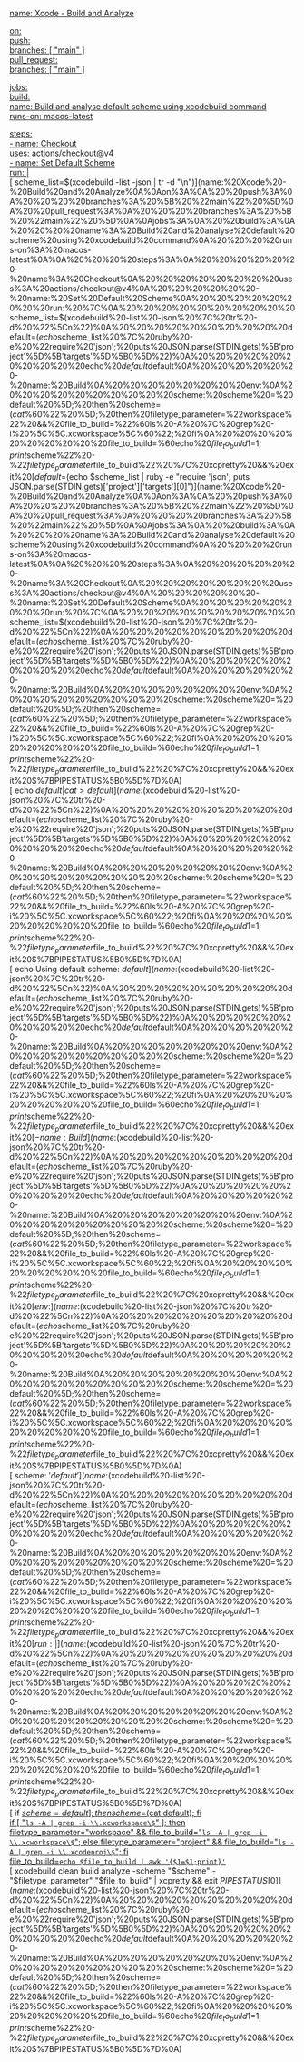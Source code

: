 [name: Xcode - Build and Analyze](name:%20Xcode%20-%20Build%20and%20Analyze%0A%0Aon%3A%0A%20%20push%3A%0A%20%20%20%20branches%3A%20%5B%20%22main%22%20%5D%0A%20%20pull_request%3A%0A%20%20%20%20branches%3A%20%5B%20%22main%22%20%5D%0A%0Ajobs%3A%0A%20%20build%3A%0A%20%20%20%20name%3A%20Build%20and%20analyse%20default%20scheme%20using%20xcodebuild%20command%0A%20%20%20%20runs-on%3A%20macos-latest%0A%0A%20%20%20%20steps%3A%0A%20%20%20%20%20%20-%20name%3A%20Checkout%0A%20%20%20%20%20%20%20%20uses%3A%20actions/checkout@v4%0A%20%20%20%20%20%20-%20name:%20Set%20Default%20Scheme%0A%20%20%20%20%20%20%20%20run:%20%7C%0A%20%20%20%20%20%20%20%20%20%20scheme_list=$(xcodebuild%20-list%20-json%20%7C%20tr%20-d%20%22%5Cn%22)%0A%20%20%20%20%20%20%20%20%20%20default=$(echo%20$scheme_list%20%7C%20ruby%20-e%20%22require%20'json';%20puts%20JSON.parse(STDIN.gets)%5B'project'%5D%5B'targets'%5D%5B0%5D%22)%0A%20%20%20%20%20%20%20%20%20%20echo%20$default%20%7C%20cat%20%3Edefault%0A%20%20%20%20%20%20%20%20%20%20echo%20Using%20default%20scheme:%20$default%0A%20%20%20%20%20%20-%20name:%20Build%0A%20%20%20%20%20%20%20%20env:%0A%20%20%20%20%20%20%20%20%20%20scheme:%20$%7B%7B%20'default'%20%7D%7D%0A%20%20%20%20%20%20%20%20run:%20%7C%0A%20%20%20%20%20%20%20%20%20%20if%20%5B%20$scheme%20=%20default%20%5D;%20then%20scheme=$(cat%20default);%20fi%0A%20%20%20%20%20%20%20%20%20%20if%20%5B%20%22%60ls%20-A%20%7C%20grep%20-i%20%5C%5C.xcworkspace%5C$%60%22%20%5D;%20then%20filetype_parameter=%22workspace%22%20&&%20file_to_build=%22%60ls%20-A%20%7C%20grep%20-i%20%5C%5C.xcworkspace%5C$%60%22;%20else%20filetype_parameter=%22project%22%20&&%20file_to_build=%22%60ls%20-A%20%7C%20grep%20-i%20%5C%5C.xcodeproj%5C$%60%22;%20fi%0A%20%20%20%20%20%20%20%20%20%20file_to_build=%60echo%20$file_to_build%20%7C%20awk%20'%7B$1=$1;print%7D'%60%0A%20%20%20%20%20%20%20%20%20%20xcodebuild%20clean%20build%20analyze%20-scheme%20%22$scheme%22%20-%22$filetype_parameter%22%20%22$file_to_build%22%20%7C%20xcpretty%20&&%20exit%20$%7BPIPESTATUS%5B0%5D%7D%0A)  
  
[on:](name:%20Xcode%20-%20Build%20and%20Analyze%0A%0Aon%3A%0A%20%20push%3A%0A%20%20%20%20branches%3A%20%5B%20%22main%22%20%5D%0A%20%20pull_request%3A%0A%20%20%20%20branches%3A%20%5B%20%22main%22%20%5D%0A%0Ajobs%3A%0A%20%20build%3A%0A%20%20%20%20name%3A%20Build%20and%20analyse%20default%20scheme%20using%20xcodebuild%20command%0A%20%20%20%20runs-on%3A%20macos-latest%0A%0A%20%20%20%20steps%3A%0A%20%20%20%20%20%20-%20name%3A%20Checkout%0A%20%20%20%20%20%20%20%20uses%3A%20actions/checkout@v4%0A%20%20%20%20%20%20-%20name:%20Set%20Default%20Scheme%0A%20%20%20%20%20%20%20%20run:%20%7C%0A%20%20%20%20%20%20%20%20%20%20scheme_list=$(xcodebuild%20-list%20-json%20%7C%20tr%20-d%20%22%5Cn%22)%0A%20%20%20%20%20%20%20%20%20%20default=$(echo%20$scheme_list%20%7C%20ruby%20-e%20%22require%20'json';%20puts%20JSON.parse(STDIN.gets)%5B'project'%5D%5B'targets'%5D%5B0%5D%22)%0A%20%20%20%20%20%20%20%20%20%20echo%20$default%20%7C%20cat%20%3Edefault%0A%20%20%20%20%20%20%20%20%20%20echo%20Using%20default%20scheme:%20$default%0A%20%20%20%20%20%20-%20name:%20Build%0A%20%20%20%20%20%20%20%20env:%0A%20%20%20%20%20%20%20%20%20%20scheme:%20$%7B%7B%20'default'%20%7D%7D%0A%20%20%20%20%20%20%20%20run:%20%7C%0A%20%20%20%20%20%20%20%20%20%20if%20%5B%20$scheme%20=%20default%20%5D;%20then%20scheme=$(cat%20default);%20fi%0A%20%20%20%20%20%20%20%20%20%20if%20%5B%20%22%60ls%20-A%20%7C%20grep%20-i%20%5C%5C.xcworkspace%5C$%60%22%20%5D;%20then%20filetype_parameter=%22workspace%22%20&&%20file_to_build=%22%60ls%20-A%20%7C%20grep%20-i%20%5C%5C.xcworkspace%5C$%60%22;%20else%20filetype_parameter=%22project%22%20&&%20file_to_build=%22%60ls%20-A%20%7C%20grep%20-i%20%5C%5C.xcodeproj%5C$%60%22;%20fi%0A%20%20%20%20%20%20%20%20%20%20file_to_build=%60echo%20$file_to_build%20%7C%20awk%20'%7B$1=$1;print%7D'%60%0A%20%20%20%20%20%20%20%20%20%20xcodebuild%20clean%20build%20analyze%20-scheme%20%22$scheme%22%20-%22$filetype_parameter%22%20%22$file_to_build%22%20%7C%20xcpretty%20&&%20exit%20$%7BPIPESTATUS%5B0%5D%7D%0A)  
[  push:](name:%20Xcode%20-%20Build%20and%20Analyze%0A%0Aon%3A%0A%20%20push%3A%0A%20%20%20%20branches%3A%20%5B%20%22main%22%20%5D%0A%20%20pull_request%3A%0A%20%20%20%20branches%3A%20%5B%20%22main%22%20%5D%0A%0Ajobs%3A%0A%20%20build%3A%0A%20%20%20%20name%3A%20Build%20and%20analyse%20default%20scheme%20using%20xcodebuild%20command%0A%20%20%20%20runs-on%3A%20macos-latest%0A%0A%20%20%20%20steps%3A%0A%20%20%20%20%20%20-%20name%3A%20Checkout%0A%20%20%20%20%20%20%20%20uses%3A%20actions/checkout@v4%0A%20%20%20%20%20%20-%20name:%20Set%20Default%20Scheme%0A%20%20%20%20%20%20%20%20run:%20%7C%0A%20%20%20%20%20%20%20%20%20%20scheme_list=$(xcodebuild%20-list%20-json%20%7C%20tr%20-d%20%22%5Cn%22)%0A%20%20%20%20%20%20%20%20%20%20default=$(echo%20$scheme_list%20%7C%20ruby%20-e%20%22require%20'json';%20puts%20JSON.parse(STDIN.gets)%5B'project'%5D%5B'targets'%5D%5B0%5D%22)%0A%20%20%20%20%20%20%20%20%20%20echo%20$default%20%7C%20cat%20%3Edefault%0A%20%20%20%20%20%20%20%20%20%20echo%20Using%20default%20scheme:%20$default%0A%20%20%20%20%20%20-%20name:%20Build%0A%20%20%20%20%20%20%20%20env:%0A%20%20%20%20%20%20%20%20%20%20scheme:%20$%7B%7B%20'default'%20%7D%7D%0A%20%20%20%20%20%20%20%20run:%20%7C%0A%20%20%20%20%20%20%20%20%20%20if%20%5B%20$scheme%20=%20default%20%5D;%20then%20scheme=$(cat%20default);%20fi%0A%20%20%20%20%20%20%20%20%20%20if%20%5B%20%22%60ls%20-A%20%7C%20grep%20-i%20%5C%5C.xcworkspace%5C$%60%22%20%5D;%20then%20filetype_parameter=%22workspace%22%20&&%20file_to_build=%22%60ls%20-A%20%7C%20grep%20-i%20%5C%5C.xcworkspace%5C$%60%22;%20else%20filetype_parameter=%22project%22%20&&%20file_to_build=%22%60ls%20-A%20%7C%20grep%20-i%20%5C%5C.xcodeproj%5C$%60%22;%20fi%0A%20%20%20%20%20%20%20%20%20%20file_to_build=%60echo%20$file_to_build%20%7C%20awk%20'%7B$1=$1;print%7D'%60%0A%20%20%20%20%20%20%20%20%20%20xcodebuild%20clean%20build%20analyze%20-scheme%20%22$scheme%22%20-%22$filetype_parameter%22%20%22$file_to_build%22%20%7C%20xcpretty%20&&%20exit%20$%7BPIPESTATUS%5B0%5D%7D%0A)  
[    branches: [ "main" ]](name:%20Xcode%20-%20Build%20and%20Analyze%0A%0Aon%3A%0A%20%20push%3A%0A%20%20%20%20branches%3A%20%5B%20%22main%22%20%5D%0A%20%20pull_request%3A%0A%20%20%20%20branches%3A%20%5B%20%22main%22%20%5D%0A%0Ajobs%3A%0A%20%20build%3A%0A%20%20%20%20name%3A%20Build%20and%20analyse%20default%20scheme%20using%20xcodebuild%20command%0A%20%20%20%20runs-on%3A%20macos-latest%0A%0A%20%20%20%20steps%3A%0A%20%20%20%20%20%20-%20name%3A%20Checkout%0A%20%20%20%20%20%20%20%20uses%3A%20actions/checkout@v4%0A%20%20%20%20%20%20-%20name:%20Set%20Default%20Scheme%0A%20%20%20%20%20%20%20%20run:%20%7C%0A%20%20%20%20%20%20%20%20%20%20scheme_list=$(xcodebuild%20-list%20-json%20%7C%20tr%20-d%20%22%5Cn%22)%0A%20%20%20%20%20%20%20%20%20%20default=$(echo%20$scheme_list%20%7C%20ruby%20-e%20%22require%20'json';%20puts%20JSON.parse(STDIN.gets)%5B'project'%5D%5B'targets'%5D%5B0%5D%22)%0A%20%20%20%20%20%20%20%20%20%20echo%20$default%20%7C%20cat%20%3Edefault%0A%20%20%20%20%20%20%20%20%20%20echo%20Using%20default%20scheme:%20$default%0A%20%20%20%20%20%20-%20name:%20Build%0A%20%20%20%20%20%20%20%20env:%0A%20%20%20%20%20%20%20%20%20%20scheme:%20$%7B%7B%20'default'%20%7D%7D%0A%20%20%20%20%20%20%20%20run:%20%7C%0A%20%20%20%20%20%20%20%20%20%20if%20%5B%20$scheme%20=%20default%20%5D;%20then%20scheme=$(cat%20default);%20fi%0A%20%20%20%20%20%20%20%20%20%20if%20%5B%20%22%60ls%20-A%20%7C%20grep%20-i%20%5C%5C.xcworkspace%5C$%60%22%20%5D;%20then%20filetype_parameter=%22workspace%22%20&&%20file_to_build=%22%60ls%20-A%20%7C%20grep%20-i%20%5C%5C.xcworkspace%5C$%60%22;%20else%20filetype_parameter=%22project%22%20&&%20file_to_build=%22%60ls%20-A%20%7C%20grep%20-i%20%5C%5C.xcodeproj%5C$%60%22;%20fi%0A%20%20%20%20%20%20%20%20%20%20file_to_build=%60echo%20$file_to_build%20%7C%20awk%20'%7B$1=$1;print%7D'%60%0A%20%20%20%20%20%20%20%20%20%20xcodebuild%20clean%20build%20analyze%20-scheme%20%22$scheme%22%20-%22$filetype_parameter%22%20%22$file_to_build%22%20%7C%20xcpretty%20&&%20exit%20$%7BPIPESTATUS%5B0%5D%7D%0A)  
[  pull_request:](name:%20Xcode%20-%20Build%20and%20Analyze%0A%0Aon%3A%0A%20%20push%3A%0A%20%20%20%20branches%3A%20%5B%20%22main%22%20%5D%0A%20%20pull_request%3A%0A%20%20%20%20branches%3A%20%5B%20%22main%22%20%5D%0A%0Ajobs%3A%0A%20%20build%3A%0A%20%20%20%20name%3A%20Build%20and%20analyse%20default%20scheme%20using%20xcodebuild%20command%0A%20%20%20%20runs-on%3A%20macos-latest%0A%0A%20%20%20%20steps%3A%0A%20%20%20%20%20%20-%20name%3A%20Checkout%0A%20%20%20%20%20%20%20%20uses%3A%20actions/checkout@v4%0A%20%20%20%20%20%20-%20name:%20Set%20Default%20Scheme%0A%20%20%20%20%20%20%20%20run:%20%7C%0A%20%20%20%20%20%20%20%20%20%20scheme_list=$(xcodebuild%20-list%20-json%20%7C%20tr%20-d%20%22%5Cn%22)%0A%20%20%20%20%20%20%20%20%20%20default=$(echo%20$scheme_list%20%7C%20ruby%20-e%20%22require%20'json';%20puts%20JSON.parse(STDIN.gets)%5B'project'%5D%5B'targets'%5D%5B0%5D%22)%0A%20%20%20%20%20%20%20%20%20%20echo%20$default%20%7C%20cat%20%3Edefault%0A%20%20%20%20%20%20%20%20%20%20echo%20Using%20default%20scheme:%20$default%0A%20%20%20%20%20%20-%20name:%20Build%0A%20%20%20%20%20%20%20%20env:%0A%20%20%20%20%20%20%20%20%20%20scheme:%20$%7B%7B%20'default'%20%7D%7D%0A%20%20%20%20%20%20%20%20run:%20%7C%0A%20%20%20%20%20%20%20%20%20%20if%20%5B%20$scheme%20=%20default%20%5D;%20then%20scheme=$(cat%20default);%20fi%0A%20%20%20%20%20%20%20%20%20%20if%20%5B%20%22%60ls%20-A%20%7C%20grep%20-i%20%5C%5C.xcworkspace%5C$%60%22%20%5D;%20then%20filetype_parameter=%22workspace%22%20&&%20file_to_build=%22%60ls%20-A%20%7C%20grep%20-i%20%5C%5C.xcworkspace%5C$%60%22;%20else%20filetype_parameter=%22project%22%20&&%20file_to_build=%22%60ls%20-A%20%7C%20grep%20-i%20%5C%5C.xcodeproj%5C$%60%22;%20fi%0A%20%20%20%20%20%20%20%20%20%20file_to_build=%60echo%20$file_to_build%20%7C%20awk%20'%7B$1=$1;print%7D'%60%0A%20%20%20%20%20%20%20%20%20%20xcodebuild%20clean%20build%20analyze%20-scheme%20%22$scheme%22%20-%22$filetype_parameter%22%20%22$file_to_build%22%20%7C%20xcpretty%20&&%20exit%20$%7BPIPESTATUS%5B0%5D%7D%0A)  
[    branches: [ "main" ]](name:%20Xcode%20-%20Build%20and%20Analyze%0A%0Aon%3A%0A%20%20push%3A%0A%20%20%20%20branches%3A%20%5B%20%22main%22%20%5D%0A%20%20pull_request%3A%0A%20%20%20%20branches%3A%20%5B%20%22main%22%20%5D%0A%0Ajobs%3A%0A%20%20build%3A%0A%20%20%20%20name%3A%20Build%20and%20analyse%20default%20scheme%20using%20xcodebuild%20command%0A%20%20%20%20runs-on%3A%20macos-latest%0A%0A%20%20%20%20steps%3A%0A%20%20%20%20%20%20-%20name%3A%20Checkout%0A%20%20%20%20%20%20%20%20uses%3A%20actions/checkout@v4%0A%20%20%20%20%20%20-%20name:%20Set%20Default%20Scheme%0A%20%20%20%20%20%20%20%20run:%20%7C%0A%20%20%20%20%20%20%20%20%20%20scheme_list=$(xcodebuild%20-list%20-json%20%7C%20tr%20-d%20%22%5Cn%22)%0A%20%20%20%20%20%20%20%20%20%20default=$(echo%20$scheme_list%20%7C%20ruby%20-e%20%22require%20'json';%20puts%20JSON.parse(STDIN.gets)%5B'project'%5D%5B'targets'%5D%5B0%5D%22)%0A%20%20%20%20%20%20%20%20%20%20echo%20$default%20%7C%20cat%20%3Edefault%0A%20%20%20%20%20%20%20%20%20%20echo%20Using%20default%20scheme:%20$default%0A%20%20%20%20%20%20-%20name:%20Build%0A%20%20%20%20%20%20%20%20env:%0A%20%20%20%20%20%20%20%20%20%20scheme:%20$%7B%7B%20'default'%20%7D%7D%0A%20%20%20%20%20%20%20%20run:%20%7C%0A%20%20%20%20%20%20%20%20%20%20if%20%5B%20$scheme%20=%20default%20%5D;%20then%20scheme=$(cat%20default);%20fi%0A%20%20%20%20%20%20%20%20%20%20if%20%5B%20%22%60ls%20-A%20%7C%20grep%20-i%20%5C%5C.xcworkspace%5C$%60%22%20%5D;%20then%20filetype_parameter=%22workspace%22%20&&%20file_to_build=%22%60ls%20-A%20%7C%20grep%20-i%20%5C%5C.xcworkspace%5C$%60%22;%20else%20filetype_parameter=%22project%22%20&&%20file_to_build=%22%60ls%20-A%20%7C%20grep%20-i%20%5C%5C.xcodeproj%5C$%60%22;%20fi%0A%20%20%20%20%20%20%20%20%20%20file_to_build=%60echo%20$file_to_build%20%7C%20awk%20'%7B$1=$1;print%7D'%60%0A%20%20%20%20%20%20%20%20%20%20xcodebuild%20clean%20build%20analyze%20-scheme%20%22$scheme%22%20-%22$filetype_parameter%22%20%22$file_to_build%22%20%7C%20xcpretty%20&&%20exit%20$%7BPIPESTATUS%5B0%5D%7D%0A)  
  
[jobs:](name:%20Xcode%20-%20Build%20and%20Analyze%0A%0Aon%3A%0A%20%20push%3A%0A%20%20%20%20branches%3A%20%5B%20%22main%22%20%5D%0A%20%20pull_request%3A%0A%20%20%20%20branches%3A%20%5B%20%22main%22%20%5D%0A%0Ajobs%3A%0A%20%20build%3A%0A%20%20%20%20name%3A%20Build%20and%20analyse%20default%20scheme%20using%20xcodebuild%20command%0A%20%20%20%20runs-on%3A%20macos-latest%0A%0A%20%20%20%20steps%3A%0A%20%20%20%20%20%20-%20name%3A%20Checkout%0A%20%20%20%20%20%20%20%20uses%3A%20actions/checkout@v4%0A%20%20%20%20%20%20-%20name:%20Set%20Default%20Scheme%0A%20%20%20%20%20%20%20%20run:%20%7C%0A%20%20%20%20%20%20%20%20%20%20scheme_list=$(xcodebuild%20-list%20-json%20%7C%20tr%20-d%20%22%5Cn%22)%0A%20%20%20%20%20%20%20%20%20%20default=$(echo%20$scheme_list%20%7C%20ruby%20-e%20%22require%20'json';%20puts%20JSON.parse(STDIN.gets)%5B'project'%5D%5B'targets'%5D%5B0%5D%22)%0A%20%20%20%20%20%20%20%20%20%20echo%20$default%20%7C%20cat%20%3Edefault%0A%20%20%20%20%20%20%20%20%20%20echo%20Using%20default%20scheme:%20$default%0A%20%20%20%20%20%20-%20name:%20Build%0A%20%20%20%20%20%20%20%20env:%0A%20%20%20%20%20%20%20%20%20%20scheme:%20$%7B%7B%20'default'%20%7D%7D%0A%20%20%20%20%20%20%20%20run:%20%7C%0A%20%20%20%20%20%20%20%20%20%20if%20%5B%20$scheme%20=%20default%20%5D;%20then%20scheme=$(cat%20default);%20fi%0A%20%20%20%20%20%20%20%20%20%20if%20%5B%20%22%60ls%20-A%20%7C%20grep%20-i%20%5C%5C.xcworkspace%5C$%60%22%20%5D;%20then%20filetype_parameter=%22workspace%22%20&&%20file_to_build=%22%60ls%20-A%20%7C%20grep%20-i%20%5C%5C.xcworkspace%5C$%60%22;%20else%20filetype_parameter=%22project%22%20&&%20file_to_build=%22%60ls%20-A%20%7C%20grep%20-i%20%5C%5C.xcodeproj%5C$%60%22;%20fi%0A%20%20%20%20%20%20%20%20%20%20file_to_build=%60echo%20$file_to_build%20%7C%20awk%20'%7B$1=$1;print%7D'%60%0A%20%20%20%20%20%20%20%20%20%20xcodebuild%20clean%20build%20analyze%20-scheme%20%22$scheme%22%20-%22$filetype_parameter%22%20%22$file_to_build%22%20%7C%20xcpretty%20&&%20exit%20$%7BPIPESTATUS%5B0%5D%7D%0A)  
[  build:](name:%20Xcode%20-%20Build%20and%20Analyze%0A%0Aon%3A%0A%20%20push%3A%0A%20%20%20%20branches%3A%20%5B%20%22main%22%20%5D%0A%20%20pull_request%3A%0A%20%20%20%20branches%3A%20%5B%20%22main%22%20%5D%0A%0Ajobs%3A%0A%20%20build%3A%0A%20%20%20%20name%3A%20Build%20and%20analyse%20default%20scheme%20using%20xcodebuild%20command%0A%20%20%20%20runs-on%3A%20macos-latest%0A%0A%20%20%20%20steps%3A%0A%20%20%20%20%20%20-%20name%3A%20Checkout%0A%20%20%20%20%20%20%20%20uses%3A%20actions/checkout@v4%0A%20%20%20%20%20%20-%20name:%20Set%20Default%20Scheme%0A%20%20%20%20%20%20%20%20run:%20%7C%0A%20%20%20%20%20%20%20%20%20%20scheme_list=$(xcodebuild%20-list%20-json%20%7C%20tr%20-d%20%22%5Cn%22)%0A%20%20%20%20%20%20%20%20%20%20default=$(echo%20$scheme_list%20%7C%20ruby%20-e%20%22require%20'json';%20puts%20JSON.parse(STDIN.gets)%5B'project'%5D%5B'targets'%5D%5B0%5D%22)%0A%20%20%20%20%20%20%20%20%20%20echo%20$default%20%7C%20cat%20%3Edefault%0A%20%20%20%20%20%20%20%20%20%20echo%20Using%20default%20scheme:%20$default%0A%20%20%20%20%20%20-%20name:%20Build%0A%20%20%20%20%20%20%20%20env:%0A%20%20%20%20%20%20%20%20%20%20scheme:%20$%7B%7B%20'default'%20%7D%7D%0A%20%20%20%20%20%20%20%20run:%20%7C%0A%20%20%20%20%20%20%20%20%20%20if%20%5B%20$scheme%20=%20default%20%5D;%20then%20scheme=$(cat%20default);%20fi%0A%20%20%20%20%20%20%20%20%20%20if%20%5B%20%22%60ls%20-A%20%7C%20grep%20-i%20%5C%5C.xcworkspace%5C$%60%22%20%5D;%20then%20filetype_parameter=%22workspace%22%20&&%20file_to_build=%22%60ls%20-A%20%7C%20grep%20-i%20%5C%5C.xcworkspace%5C$%60%22;%20else%20filetype_parameter=%22project%22%20&&%20file_to_build=%22%60ls%20-A%20%7C%20grep%20-i%20%5C%5C.xcodeproj%5C$%60%22;%20fi%0A%20%20%20%20%20%20%20%20%20%20file_to_build=%60echo%20$file_to_build%20%7C%20awk%20'%7B$1=$1;print%7D'%60%0A%20%20%20%20%20%20%20%20%20%20xcodebuild%20clean%20build%20analyze%20-scheme%20%22$scheme%22%20-%22$filetype_parameter%22%20%22$file_to_build%22%20%7C%20xcpretty%20&&%20exit%20$%7BPIPESTATUS%5B0%5D%7D%0A)  
[    name: Build and analyse default scheme using xcodebuild command](name:%20Xcode%20-%20Build%20and%20Analyze%0A%0Aon%3A%0A%20%20push%3A%0A%20%20%20%20branches%3A%20%5B%20%22main%22%20%5D%0A%20%20pull_request%3A%0A%20%20%20%20branches%3A%20%5B%20%22main%22%20%5D%0A%0Ajobs%3A%0A%20%20build%3A%0A%20%20%20%20name%3A%20Build%20and%20analyse%20default%20scheme%20using%20xcodebuild%20command%0A%20%20%20%20runs-on%3A%20macos-latest%0A%0A%20%20%20%20steps%3A%0A%20%20%20%20%20%20-%20name%3A%20Checkout%0A%20%20%20%20%20%20%20%20uses%3A%20actions/checkout@v4%0A%20%20%20%20%20%20-%20name:%20Set%20Default%20Scheme%0A%20%20%20%20%20%20%20%20run:%20%7C%0A%20%20%20%20%20%20%20%20%20%20scheme_list=$(xcodebuild%20-list%20-json%20%7C%20tr%20-d%20%22%5Cn%22)%0A%20%20%20%20%20%20%20%20%20%20default=$(echo%20$scheme_list%20%7C%20ruby%20-e%20%22require%20'json';%20puts%20JSON.parse(STDIN.gets)%5B'project'%5D%5B'targets'%5D%5B0%5D%22)%0A%20%20%20%20%20%20%20%20%20%20echo%20$default%20%7C%20cat%20%3Edefault%0A%20%20%20%20%20%20%20%20%20%20echo%20Using%20default%20scheme:%20$default%0A%20%20%20%20%20%20-%20name:%20Build%0A%20%20%20%20%20%20%20%20env:%0A%20%20%20%20%20%20%20%20%20%20scheme:%20$%7B%7B%20'default'%20%7D%7D%0A%20%20%20%20%20%20%20%20run:%20%7C%0A%20%20%20%20%20%20%20%20%20%20if%20%5B%20$scheme%20=%20default%20%5D;%20then%20scheme=$(cat%20default);%20fi%0A%20%20%20%20%20%20%20%20%20%20if%20%5B%20%22%60ls%20-A%20%7C%20grep%20-i%20%5C%5C.xcworkspace%5C$%60%22%20%5D;%20then%20filetype_parameter=%22workspace%22%20&&%20file_to_build=%22%60ls%20-A%20%7C%20grep%20-i%20%5C%5C.xcworkspace%5C$%60%22;%20else%20filetype_parameter=%22project%22%20&&%20file_to_build=%22%60ls%20-A%20%7C%20grep%20-i%20%5C%5C.xcodeproj%5C$%60%22;%20fi%0A%20%20%20%20%20%20%20%20%20%20file_to_build=%60echo%20$file_to_build%20%7C%20awk%20'%7B$1=$1;print%7D'%60%0A%20%20%20%20%20%20%20%20%20%20xcodebuild%20clean%20build%20analyze%20-scheme%20%22$scheme%22%20-%22$filetype_parameter%22%20%22$file_to_build%22%20%7C%20xcpretty%20&&%20exit%20$%7BPIPESTATUS%5B0%5D%7D%0A)  
[    runs-on: macos-latest](name:%20Xcode%20-%20Build%20and%20Analyze%0A%0Aon%3A%0A%20%20push%3A%0A%20%20%20%20branches%3A%20%5B%20%22main%22%20%5D%0A%20%20pull_request%3A%0A%20%20%20%20branches%3A%20%5B%20%22main%22%20%5D%0A%0Ajobs%3A%0A%20%20build%3A%0A%20%20%20%20name%3A%20Build%20and%20analyse%20default%20scheme%20using%20xcodebuild%20command%0A%20%20%20%20runs-on%3A%20macos-latest%0A%0A%20%20%20%20steps%3A%0A%20%20%20%20%20%20-%20name%3A%20Checkout%0A%20%20%20%20%20%20%20%20uses%3A%20actions/checkout@v4%0A%20%20%20%20%20%20-%20name:%20Set%20Default%20Scheme%0A%20%20%20%20%20%20%20%20run:%20%7C%0A%20%20%20%20%20%20%20%20%20%20scheme_list=$(xcodebuild%20-list%20-json%20%7C%20tr%20-d%20%22%5Cn%22)%0A%20%20%20%20%20%20%20%20%20%20default=$(echo%20$scheme_list%20%7C%20ruby%20-e%20%22require%20'json';%20puts%20JSON.parse(STDIN.gets)%5B'project'%5D%5B'targets'%5D%5B0%5D%22)%0A%20%20%20%20%20%20%20%20%20%20echo%20$default%20%7C%20cat%20%3Edefault%0A%20%20%20%20%20%20%20%20%20%20echo%20Using%20default%20scheme:%20$default%0A%20%20%20%20%20%20-%20name:%20Build%0A%20%20%20%20%20%20%20%20env:%0A%20%20%20%20%20%20%20%20%20%20scheme:%20$%7B%7B%20'default'%20%7D%7D%0A%20%20%20%20%20%20%20%20run:%20%7C%0A%20%20%20%20%20%20%20%20%20%20if%20%5B%20$scheme%20=%20default%20%5D;%20then%20scheme=$(cat%20default);%20fi%0A%20%20%20%20%20%20%20%20%20%20if%20%5B%20%22%60ls%20-A%20%7C%20grep%20-i%20%5C%5C.xcworkspace%5C$%60%22%20%5D;%20then%20filetype_parameter=%22workspace%22%20&&%20file_to_build=%22%60ls%20-A%20%7C%20grep%20-i%20%5C%5C.xcworkspace%5C$%60%22;%20else%20filetype_parameter=%22project%22%20&&%20file_to_build=%22%60ls%20-A%20%7C%20grep%20-i%20%5C%5C.xcodeproj%5C$%60%22;%20fi%0A%20%20%20%20%20%20%20%20%20%20file_to_build=%60echo%20$file_to_build%20%7C%20awk%20'%7B$1=$1;print%7D'%60%0A%20%20%20%20%20%20%20%20%20%20xcodebuild%20clean%20build%20analyze%20-scheme%20%22$scheme%22%20-%22$filetype_parameter%22%20%22$file_to_build%22%20%7C%20xcpretty%20&&%20exit%20$%7BPIPESTATUS%5B0%5D%7D%0A)  
  
[    steps:](name:%20Xcode%20-%20Build%20and%20Analyze%0A%0Aon%3A%0A%20%20push%3A%0A%20%20%20%20branches%3A%20%5B%20%22main%22%20%5D%0A%20%20pull_request%3A%0A%20%20%20%20branches%3A%20%5B%20%22main%22%20%5D%0A%0Ajobs%3A%0A%20%20build%3A%0A%20%20%20%20name%3A%20Build%20and%20analyse%20default%20scheme%20using%20xcodebuild%20command%0A%20%20%20%20runs-on%3A%20macos-latest%0A%0A%20%20%20%20steps%3A%0A%20%20%20%20%20%20-%20name%3A%20Checkout%0A%20%20%20%20%20%20%20%20uses%3A%20actions/checkout@v4%0A%20%20%20%20%20%20-%20name:%20Set%20Default%20Scheme%0A%20%20%20%20%20%20%20%20run:%20%7C%0A%20%20%20%20%20%20%20%20%20%20scheme_list=$(xcodebuild%20-list%20-json%20%7C%20tr%20-d%20%22%5Cn%22)%0A%20%20%20%20%20%20%20%20%20%20default=$(echo%20$scheme_list%20%7C%20ruby%20-e%20%22require%20'json';%20puts%20JSON.parse(STDIN.gets)%5B'project'%5D%5B'targets'%5D%5B0%5D%22)%0A%20%20%20%20%20%20%20%20%20%20echo%20$default%20%7C%20cat%20%3Edefault%0A%20%20%20%20%20%20%20%20%20%20echo%20Using%20default%20scheme:%20$default%0A%20%20%20%20%20%20-%20name:%20Build%0A%20%20%20%20%20%20%20%20env:%0A%20%20%20%20%20%20%20%20%20%20scheme:%20$%7B%7B%20'default'%20%7D%7D%0A%20%20%20%20%20%20%20%20run:%20%7C%0A%20%20%20%20%20%20%20%20%20%20if%20%5B%20$scheme%20=%20default%20%5D;%20then%20scheme=$(cat%20default);%20fi%0A%20%20%20%20%20%20%20%20%20%20if%20%5B%20%22%60ls%20-A%20%7C%20grep%20-i%20%5C%5C.xcworkspace%5C$%60%22%20%5D;%20then%20filetype_parameter=%22workspace%22%20&&%20file_to_build=%22%60ls%20-A%20%7C%20grep%20-i%20%5C%5C.xcworkspace%5C$%60%22;%20else%20filetype_parameter=%22project%22%20&&%20file_to_build=%22%60ls%20-A%20%7C%20grep%20-i%20%5C%5C.xcodeproj%5C$%60%22;%20fi%0A%20%20%20%20%20%20%20%20%20%20file_to_build=%60echo%20$file_to_build%20%7C%20awk%20'%7B$1=$1;print%7D'%60%0A%20%20%20%20%20%20%20%20%20%20xcodebuild%20clean%20build%20analyze%20-scheme%20%22$scheme%22%20-%22$filetype_parameter%22%20%22$file_to_build%22%20%7C%20xcpretty%20&&%20exit%20$%7BPIPESTATUS%5B0%5D%7D%0A)  
[      - name: Checkout](name:%20Xcode%20-%20Build%20and%20Analyze%0A%0Aon%3A%0A%20%20push%3A%0A%20%20%20%20branches%3A%20%5B%20%22main%22%20%5D%0A%20%20pull_request%3A%0A%20%20%20%20branches%3A%20%5B%20%22main%22%20%5D%0A%0Ajobs%3A%0A%20%20build%3A%0A%20%20%20%20name%3A%20Build%20and%20analyse%20default%20scheme%20using%20xcodebuild%20command%0A%20%20%20%20runs-on%3A%20macos-latest%0A%0A%20%20%20%20steps%3A%0A%20%20%20%20%20%20-%20name%3A%20Checkout%0A%20%20%20%20%20%20%20%20uses%3A%20actions/checkout@v4%0A%20%20%20%20%20%20-%20name:%20Set%20Default%20Scheme%0A%20%20%20%20%20%20%20%20run:%20%7C%0A%20%20%20%20%20%20%20%20%20%20scheme_list=$(xcodebuild%20-list%20-json%20%7C%20tr%20-d%20%22%5Cn%22)%0A%20%20%20%20%20%20%20%20%20%20default=$(echo%20$scheme_list%20%7C%20ruby%20-e%20%22require%20'json';%20puts%20JSON.parse(STDIN.gets)%5B'project'%5D%5B'targets'%5D%5B0%5D%22)%0A%20%20%20%20%20%20%20%20%20%20echo%20$default%20%7C%20cat%20%3Edefault%0A%20%20%20%20%20%20%20%20%20%20echo%20Using%20default%20scheme:%20$default%0A%20%20%20%20%20%20-%20name:%20Build%0A%20%20%20%20%20%20%20%20env:%0A%20%20%20%20%20%20%20%20%20%20scheme:%20$%7B%7B%20'default'%20%7D%7D%0A%20%20%20%20%20%20%20%20run:%20%7C%0A%20%20%20%20%20%20%20%20%20%20if%20%5B%20$scheme%20=%20default%20%5D;%20then%20scheme=$(cat%20default);%20fi%0A%20%20%20%20%20%20%20%20%20%20if%20%5B%20%22%60ls%20-A%20%7C%20grep%20-i%20%5C%5C.xcworkspace%5C$%60%22%20%5D;%20then%20filetype_parameter=%22workspace%22%20&&%20file_to_build=%22%60ls%20-A%20%7C%20grep%20-i%20%5C%5C.xcworkspace%5C$%60%22;%20else%20filetype_parameter=%22project%22%20&&%20file_to_build=%22%60ls%20-A%20%7C%20grep%20-i%20%5C%5C.xcodeproj%5C$%60%22;%20fi%0A%20%20%20%20%20%20%20%20%20%20file_to_build=%60echo%20$file_to_build%20%7C%20awk%20'%7B$1=$1;print%7D'%60%0A%20%20%20%20%20%20%20%20%20%20xcodebuild%20clean%20build%20analyze%20-scheme%20%22$scheme%22%20-%22$filetype_parameter%22%20%22$file_to_build%22%20%7C%20xcpretty%20&&%20exit%20$%7BPIPESTATUS%5B0%5D%7D%0A)  
[        uses: actions/checkout@v4](name:%20Xcode%20-%20Build%20and%20Analyze%0A%0Aon%3A%0A%20%20push%3A%0A%20%20%20%20branches%3A%20%5B%20%22main%22%20%5D%0A%20%20pull_request%3A%0A%20%20%20%20branches%3A%20%5B%20%22main%22%20%5D%0A%0Ajobs%3A%0A%20%20build%3A%0A%20%20%20%20name%3A%20Build%20and%20analyse%20default%20scheme%20using%20xcodebuild%20command%0A%20%20%20%20runs-on%3A%20macos-latest%0A%0A%20%20%20%20steps%3A%0A%20%20%20%20%20%20-%20name%3A%20Checkout%0A%20%20%20%20%20%20%20%20uses%3A%20actions/checkout@v4%0A%20%20%20%20%20%20-%20name:%20Set%20Default%20Scheme%0A%20%20%20%20%20%20%20%20run:%20%7C%0A%20%20%20%20%20%20%20%20%20%20scheme_list=$(xcodebuild%20-list%20-json%20%7C%20tr%20-d%20%22%5Cn%22)%0A%20%20%20%20%20%20%20%20%20%20default=$(echo%20$scheme_list%20%7C%20ruby%20-e%20%22require%20'json';%20puts%20JSON.parse(STDIN.gets)%5B'project'%5D%5B'targets'%5D%5B0%5D%22)%0A%20%20%20%20%20%20%20%20%20%20echo%20$default%20%7C%20cat%20%3Edefault%0A%20%20%20%20%20%20%20%20%20%20echo%20Using%20default%20scheme:%20$default%0A%20%20%20%20%20%20-%20name:%20Build%0A%20%20%20%20%20%20%20%20env:%0A%20%20%20%20%20%20%20%20%20%20scheme:%20$%7B%7B%20'default'%20%7D%7D%0A%20%20%20%20%20%20%20%20run:%20%7C%0A%20%20%20%20%20%20%20%20%20%20if%20%5B%20$scheme%20=%20default%20%5D;%20then%20scheme=$(cat%20default);%20fi%0A%20%20%20%20%20%20%20%20%20%20if%20%5B%20%22%60ls%20-A%20%7C%20grep%20-i%20%5C%5C.xcworkspace%5C$%60%22%20%5D;%20then%20filetype_parameter=%22workspace%22%20&&%20file_to_build=%22%60ls%20-A%20%7C%20grep%20-i%20%5C%5C.xcworkspace%5C$%60%22;%20else%20filetype_parameter=%22project%22%20&&%20file_to_build=%22%60ls%20-A%20%7C%20grep%20-i%20%5C%5C.xcodeproj%5C$%60%22;%20fi%0A%20%20%20%20%20%20%20%20%20%20file_to_build=%60echo%20$file_to_build%20%7C%20awk%20'%7B$1=$1;print%7D'%60%0A%20%20%20%20%20%20%20%20%20%20xcodebuild%20clean%20build%20analyze%20-scheme%20%22$scheme%22%20-%22$filetype_parameter%22%20%22$file_to_build%22%20%7C%20xcpretty%20&&%20exit%20$%7BPIPESTATUS%5B0%5D%7D%0A)  
[      - name: Set Default Scheme](name:%20Xcode%20-%20Build%20and%20Analyze%0A%0Aon%3A%0A%20%20push%3A%0A%20%20%20%20branches%3A%20%5B%20%22main%22%20%5D%0A%20%20pull_request%3A%0A%20%20%20%20branches%3A%20%5B%20%22main%22%20%5D%0A%0Ajobs%3A%0A%20%20build%3A%0A%20%20%20%20name%3A%20Build%20and%20analyse%20default%20scheme%20using%20xcodebuild%20command%0A%20%20%20%20runs-on%3A%20macos-latest%0A%0A%20%20%20%20steps%3A%0A%20%20%20%20%20%20-%20name%3A%20Checkout%0A%20%20%20%20%20%20%20%20uses%3A%20actions/checkout@v4%0A%20%20%20%20%20%20-%20name:%20Set%20Default%20Scheme%0A%20%20%20%20%20%20%20%20run:%20%7C%0A%20%20%20%20%20%20%20%20%20%20scheme_list=$(xcodebuild%20-list%20-json%20%7C%20tr%20-d%20%22%5Cn%22)%0A%20%20%20%20%20%20%20%20%20%20default=$(echo%20$scheme_list%20%7C%20ruby%20-e%20%22require%20'json';%20puts%20JSON.parse(STDIN.gets)%5B'project'%5D%5B'targets'%5D%5B0%5D%22)%0A%20%20%20%20%20%20%20%20%20%20echo%20$default%20%7C%20cat%20%3Edefault%0A%20%20%20%20%20%20%20%20%20%20echo%20Using%20default%20scheme:%20$default%0A%20%20%20%20%20%20-%20name:%20Build%0A%20%20%20%20%20%20%20%20env:%0A%20%20%20%20%20%20%20%20%20%20scheme:%20$%7B%7B%20'default'%20%7D%7D%0A%20%20%20%20%20%20%20%20run:%20%7C%0A%20%20%20%20%20%20%20%20%20%20if%20%5B%20$scheme%20=%20default%20%5D;%20then%20scheme=$(cat%20default);%20fi%0A%20%20%20%20%20%20%20%20%20%20if%20%5B%20%22%60ls%20-A%20%7C%20grep%20-i%20%5C%5C.xcworkspace%5C$%60%22%20%5D;%20then%20filetype_parameter=%22workspace%22%20&&%20file_to_build=%22%60ls%20-A%20%7C%20grep%20-i%20%5C%5C.xcworkspace%5C$%60%22;%20else%20filetype_parameter=%22project%22%20&&%20file_to_build=%22%60ls%20-A%20%7C%20grep%20-i%20%5C%5C.xcodeproj%5C$%60%22;%20fi%0A%20%20%20%20%20%20%20%20%20%20file_to_build=%60echo%20$file_to_build%20%7C%20awk%20'%7B$1=$1;print%7D'%60%0A%20%20%20%20%20%20%20%20%20%20xcodebuild%20clean%20build%20analyze%20-scheme%20%22$scheme%22%20-%22$filetype_parameter%22%20%22$file_to_build%22%20%7C%20xcpretty%20&&%20exit%20$%7BPIPESTATUS%5B0%5D%7D%0A)  
[        run: |](name:%20Xcode%20-%20Build%20and%20Analyze%0A%0Aon%3A%0A%20%20push%3A%0A%20%20%20%20branches%3A%20%5B%20%22main%22%20%5D%0A%20%20pull_request%3A%0A%20%20%20%20branches%3A%20%5B%20%22main%22%20%5D%0A%0Ajobs%3A%0A%20%20build%3A%0A%20%20%20%20name%3A%20Build%20and%20analyse%20default%20scheme%20using%20xcodebuild%20command%0A%20%20%20%20runs-on%3A%20macos-latest%0A%0A%20%20%20%20steps%3A%0A%20%20%20%20%20%20-%20name%3A%20Checkout%0A%20%20%20%20%20%20%20%20uses%3A%20actions/checkout@v4%0A%20%20%20%20%20%20-%20name:%20Set%20Default%20Scheme%0A%20%20%20%20%20%20%20%20run:%20%7C%0A%20%20%20%20%20%20%20%20%20%20scheme_list=$(xcodebuild%20-list%20-json%20%7C%20tr%20-d%20%22%5Cn%22)%0A%20%20%20%20%20%20%20%20%20%20default=$(echo%20$scheme_list%20%7C%20ruby%20-e%20%22require%20'json';%20puts%20JSON.parse(STDIN.gets)%5B'project'%5D%5B'targets'%5D%5B0%5D%22)%0A%20%20%20%20%20%20%20%20%20%20echo%20$default%20%7C%20cat%20%3Edefault%0A%20%20%20%20%20%20%20%20%20%20echo%20Using%20default%20scheme:%20$default%0A%20%20%20%20%20%20-%20name:%20Build%0A%20%20%20%20%20%20%20%20env:%0A%20%20%20%20%20%20%20%20%20%20scheme:%20$%7B%7B%20'default'%20%7D%7D%0A%20%20%20%20%20%20%20%20run:%20%7C%0A%20%20%20%20%20%20%20%20%20%20if%20%5B%20$scheme%20=%20default%20%5D;%20then%20scheme=$(cat%20default);%20fi%0A%20%20%20%20%20%20%20%20%20%20if%20%5B%20%22%60ls%20-A%20%7C%20grep%20-i%20%5C%5C.xcworkspace%5C$%60%22%20%5D;%20then%20filetype_parameter=%22workspace%22%20&&%20file_to_build=%22%60ls%20-A%20%7C%20grep%20-i%20%5C%5C.xcworkspace%5C$%60%22;%20else%20filetype_parameter=%22project%22%20&&%20file_to_build=%22%60ls%20-A%20%7C%20grep%20-i%20%5C%5C.xcodeproj%5C$%60%22;%20fi%0A%20%20%20%20%20%20%20%20%20%20file_to_build=%60echo%20$file_to_build%20%7C%20awk%20'%7B$1=$1;print%7D'%60%0A%20%20%20%20%20%20%20%20%20%20xcodebuild%20clean%20build%20analyze%20-scheme%20%22$scheme%22%20-%22$filetype_parameter%22%20%22$file_to_build%22%20%7C%20xcpretty%20&&%20exit%20$%7BPIPESTATUS%5B0%5D%7D%0A)  
[          scheme_list=$(xcodebuild -list -json | tr -d "\n")](name:%20Xcode%20-%20Build%20and%20Analyze%0A%0Aon%3A%0A%20%20push%3A%0A%20%20%20%20branches%3A%20%5B%20%22main%22%20%5D%0A%20%20pull_request%3A%0A%20%20%20%20branches%3A%20%5B%20%22main%22%20%5D%0A%0Ajobs%3A%0A%20%20build%3A%0A%20%20%20%20name%3A%20Build%20and%20analyse%20default%20scheme%20using%20xcodebuild%20command%0A%20%20%20%20runs-on%3A%20macos-latest%0A%0A%20%20%20%20steps%3A%0A%20%20%20%20%20%20-%20name%3A%20Checkout%0A%20%20%20%20%20%20%20%20uses%3A%20actions/checkout@v4%0A%20%20%20%20%20%20-%20name:%20Set%20Default%20Scheme%0A%20%20%20%20%20%20%20%20run:%20%7C%0A%20%20%20%20%20%20%20%20%20%20scheme_list=$(xcodebuild%20-list%20-json%20%7C%20tr%20-d%20%22%5Cn%22)%0A%20%20%20%20%20%20%20%20%20%20default=$(echo%20$scheme_list%20%7C%20ruby%20-e%20%22require%20'json';%20puts%20JSON.parse(STDIN.gets)%5B'project'%5D%5B'targets'%5D%5B0%5D%22)%0A%20%20%20%20%20%20%20%20%20%20echo%20$default%20%7C%20cat%20%3Edefault%0A%20%20%20%20%20%20%20%20%20%20echo%20Using%20default%20scheme:%20$default%0A%20%20%20%20%20%20-%20name:%20Build%0A%20%20%20%20%20%20%20%20env:%0A%20%20%20%20%20%20%20%20%20%20scheme:%20$%7B%7B%20'default'%20%7D%7D%0A%20%20%20%20%20%20%20%20run:%20%7C%0A%20%20%20%20%20%20%20%20%20%20if%20%5B%20$scheme%20=%20default%20%5D;%20then%20scheme=$(cat%20default);%20fi%0A%20%20%20%20%20%20%20%20%20%20if%20%5B%20%22%60ls%20-A%20%7C%20grep%20-i%20%5C%5C.xcworkspace%5C$%60%22%20%5D;%20then%20filetype_parameter=%22workspace%22%20&&%20file_to_build=%22%60ls%20-A%20%7C%20grep%20-i%20%5C%5C.xcworkspace%5C$%60%22;%20else%20filetype_parameter=%22project%22%20&&%20file_to_build=%22%60ls%20-A%20%7C%20grep%20-i%20%5C%5C.xcodeproj%5C$%60%22;%20fi%0A%20%20%20%20%20%20%20%20%20%20file_to_build=%60echo%20$file_to_build%20%7C%20awk%20'%7B$1=$1;print%7D'%60%0A%20%20%20%20%20%20%20%20%20%20xcodebuild%20clean%20build%20analyze%20-scheme%20%22$scheme%22%20-%22$filetype_parameter%22%20%22$file_to_build%22%20%7C%20xcpretty%20&&%20exit%20$%7BPIPESTATUS%5B0%5D%7D%0A)  
[          default=$(echo $scheme_list | ruby -e "require 'json'; puts JSON.parse(STDIN.gets)['project']['targets'][0]")](name:%20Xcode%20-%20Build%20and%20Analyze%0A%0Aon%3A%0A%20%20push%3A%0A%20%20%20%20branches%3A%20%5B%20%22main%22%20%5D%0A%20%20pull_request%3A%0A%20%20%20%20branches%3A%20%5B%20%22main%22%20%5D%0A%0Ajobs%3A%0A%20%20build%3A%0A%20%20%20%20name%3A%20Build%20and%20analyse%20default%20scheme%20using%20xcodebuild%20command%0A%20%20%20%20runs-on%3A%20macos-latest%0A%0A%20%20%20%20steps%3A%0A%20%20%20%20%20%20-%20name%3A%20Checkout%0A%20%20%20%20%20%20%20%20uses%3A%20actions/checkout@v4%0A%20%20%20%20%20%20-%20name:%20Set%20Default%20Scheme%0A%20%20%20%20%20%20%20%20run:%20%7C%0A%20%20%20%20%20%20%20%20%20%20scheme_list=$(xcodebuild%20-list%20-json%20%7C%20tr%20-d%20%22%5Cn%22)%0A%20%20%20%20%20%20%20%20%20%20default=$(echo%20$scheme_list%20%7C%20ruby%20-e%20%22require%20'json';%20puts%20JSON.parse(STDIN.gets)%5B'project'%5D%5B'targets'%5D%5B0%5D%22)%0A%20%20%20%20%20%20%20%20%20%20echo%20$default%20%7C%20cat%20%3Edefault%0A%20%20%20%20%20%20%20%20%20%20echo%20Using%20default%20scheme:%20$default%0A%20%20%20%20%20%20-%20name:%20Build%0A%20%20%20%20%20%20%20%20env:%0A%20%20%20%20%20%20%20%20%20%20scheme:%20$%7B%7B%20'default'%20%7D%7D%0A%20%20%20%20%20%20%20%20run:%20%7C%0A%20%20%20%20%20%20%20%20%20%20if%20%5B%20$scheme%20=%20default%20%5D;%20then%20scheme=$(cat%20default);%20fi%0A%20%20%20%20%20%20%20%20%20%20if%20%5B%20%22%60ls%20-A%20%7C%20grep%20-i%20%5C%5C.xcworkspace%5C$%60%22%20%5D;%20then%20filetype_parameter=%22workspace%22%20&&%20file_to_build=%22%60ls%20-A%20%7C%20grep%20-i%20%5C%5C.xcworkspace%5C$%60%22;%20else%20filetype_parameter=%22project%22%20&&%20file_to_build=%22%60ls%20-A%20%7C%20grep%20-i%20%5C%5C.xcodeproj%5C$%60%22;%20fi%0A%20%20%20%20%20%20%20%20%20%20file_to_build=%60echo%20$file_to_build%20%7C%20awk%20'%7B$1=$1;print%7D'%60%0A%20%20%20%20%20%20%20%20%20%20xcodebuild%20clean%20build%20analyze%20-scheme%20%22$scheme%22%20-%22$filetype_parameter%22%20%22$file_to_build%22%20%7C%20xcpretty%20&&%20exit%20$%7BPIPESTATUS%5B0%5D%7D%0A)  
[          echo $default | cat >default](name:%20Xcode%20-%20Build%20and%20Analyze%0A%0Aon%3A%0A%20%20push%3A%0A%20%20%20%20branches%3A%20%5B%20%22main%22%20%5D%0A%20%20pull_request%3A%0A%20%20%20%20branches%3A%20%5B%20%22main%22%20%5D%0A%0Ajobs%3A%0A%20%20build%3A%0A%20%20%20%20name%3A%20Build%20and%20analyse%20default%20scheme%20using%20xcodebuild%20command%0A%20%20%20%20runs-on%3A%20macos-latest%0A%0A%20%20%20%20steps%3A%0A%20%20%20%20%20%20-%20name%3A%20Checkout%0A%20%20%20%20%20%20%20%20uses%3A%20actions/checkout@v4%0A%20%20%20%20%20%20-%20name:%20Set%20Default%20Scheme%0A%20%20%20%20%20%20%20%20run:%20%7C%0A%20%20%20%20%20%20%20%20%20%20scheme_list=$(xcodebuild%20-list%20-json%20%7C%20tr%20-d%20%22%5Cn%22)%0A%20%20%20%20%20%20%20%20%20%20default=$(echo%20$scheme_list%20%7C%20ruby%20-e%20%22require%20'json';%20puts%20JSON.parse(STDIN.gets)%5B'project'%5D%5B'targets'%5D%5B0%5D%22)%0A%20%20%20%20%20%20%20%20%20%20echo%20$default%20%7C%20cat%20%3Edefault%0A%20%20%20%20%20%20%20%20%20%20echo%20Using%20default%20scheme:%20$default%0A%20%20%20%20%20%20-%20name:%20Build%0A%20%20%20%20%20%20%20%20env:%0A%20%20%20%20%20%20%20%20%20%20scheme:%20$%7B%7B%20'default'%20%7D%7D%0A%20%20%20%20%20%20%20%20run:%20%7C%0A%20%20%20%20%20%20%20%20%20%20if%20%5B%20$scheme%20=%20default%20%5D;%20then%20scheme=$(cat%20default);%20fi%0A%20%20%20%20%20%20%20%20%20%20if%20%5B%20%22%60ls%20-A%20%7C%20grep%20-i%20%5C%5C.xcworkspace%5C$%60%22%20%5D;%20then%20filetype_parameter=%22workspace%22%20&&%20file_to_build=%22%60ls%20-A%20%7C%20grep%20-i%20%5C%5C.xcworkspace%5C$%60%22;%20else%20filetype_parameter=%22project%22%20&&%20file_to_build=%22%60ls%20-A%20%7C%20grep%20-i%20%5C%5C.xcodeproj%5C$%60%22;%20fi%0A%20%20%20%20%20%20%20%20%20%20file_to_build=%60echo%20$file_to_build%20%7C%20awk%20'%7B$1=$1;print%7D'%60%0A%20%20%20%20%20%20%20%20%20%20xcodebuild%20clean%20build%20analyze%20-scheme%20%22$scheme%22%20-%22$filetype_parameter%22%20%22$file_to_build%22%20%7C%20xcpretty%20&&%20exit%20$%7BPIPESTATUS%5B0%5D%7D%0A)  
[          echo Using default scheme: $default](name:%20Xcode%20-%20Build%20and%20Analyze%0A%0Aon%3A%0A%20%20push%3A%0A%20%20%20%20branches%3A%20%5B%20%22main%22%20%5D%0A%20%20pull_request%3A%0A%20%20%20%20branches%3A%20%5B%20%22main%22%20%5D%0A%0Ajobs%3A%0A%20%20build%3A%0A%20%20%20%20name%3A%20Build%20and%20analyse%20default%20scheme%20using%20xcodebuild%20command%0A%20%20%20%20runs-on%3A%20macos-latest%0A%0A%20%20%20%20steps%3A%0A%20%20%20%20%20%20-%20name%3A%20Checkout%0A%20%20%20%20%20%20%20%20uses%3A%20actions/checkout@v4%0A%20%20%20%20%20%20-%20name:%20Set%20Default%20Scheme%0A%20%20%20%20%20%20%20%20run:%20%7C%0A%20%20%20%20%20%20%20%20%20%20scheme_list=$(xcodebuild%20-list%20-json%20%7C%20tr%20-d%20%22%5Cn%22)%0A%20%20%20%20%20%20%20%20%20%20default=$(echo%20$scheme_list%20%7C%20ruby%20-e%20%22require%20'json';%20puts%20JSON.parse(STDIN.gets)%5B'project'%5D%5B'targets'%5D%5B0%5D%22)%0A%20%20%20%20%20%20%20%20%20%20echo%20$default%20%7C%20cat%20%3Edefault%0A%20%20%20%20%20%20%20%20%20%20echo%20Using%20default%20scheme:%20$default%0A%20%20%20%20%20%20-%20name:%20Build%0A%20%20%20%20%20%20%20%20env:%0A%20%20%20%20%20%20%20%20%20%20scheme:%20$%7B%7B%20'default'%20%7D%7D%0A%20%20%20%20%20%20%20%20run:%20%7C%0A%20%20%20%20%20%20%20%20%20%20if%20%5B%20$scheme%20=%20default%20%5D;%20then%20scheme=$(cat%20default);%20fi%0A%20%20%20%20%20%20%20%20%20%20if%20%5B%20%22%60ls%20-A%20%7C%20grep%20-i%20%5C%5C.xcworkspace%5C$%60%22%20%5D;%20then%20filetype_parameter=%22workspace%22%20&&%20file_to_build=%22%60ls%20-A%20%7C%20grep%20-i%20%5C%5C.xcworkspace%5C$%60%22;%20else%20filetype_parameter=%22project%22%20&&%20file_to_build=%22%60ls%20-A%20%7C%20grep%20-i%20%5C%5C.xcodeproj%5C$%60%22;%20fi%0A%20%20%20%20%20%20%20%20%20%20file_to_build=%60echo%20$file_to_build%20%7C%20awk%20'%7B$1=$1;print%7D'%60%0A%20%20%20%20%20%20%20%20%20%20xcodebuild%20clean%20build%20analyze%20-scheme%20%22$scheme%22%20-%22$filetype_parameter%22%20%22$file_to_build%22%20%7C%20xcpretty%20&&%20exit%20$%7BPIPESTATUS%5B0%5D%7D%0A)  
[      - name: Build](name:%20Xcode%20-%20Build%20and%20Analyze%0A%0Aon%3A%0A%20%20push%3A%0A%20%20%20%20branches%3A%20%5B%20%22main%22%20%5D%0A%20%20pull_request%3A%0A%20%20%20%20branches%3A%20%5B%20%22main%22%20%5D%0A%0Ajobs%3A%0A%20%20build%3A%0A%20%20%20%20name%3A%20Build%20and%20analyse%20default%20scheme%20using%20xcodebuild%20command%0A%20%20%20%20runs-on%3A%20macos-latest%0A%0A%20%20%20%20steps%3A%0A%20%20%20%20%20%20-%20name%3A%20Checkout%0A%20%20%20%20%20%20%20%20uses%3A%20actions/checkout@v4%0A%20%20%20%20%20%20-%20name:%20Set%20Default%20Scheme%0A%20%20%20%20%20%20%20%20run:%20%7C%0A%20%20%20%20%20%20%20%20%20%20scheme_list=$(xcodebuild%20-list%20-json%20%7C%20tr%20-d%20%22%5Cn%22)%0A%20%20%20%20%20%20%20%20%20%20default=$(echo%20$scheme_list%20%7C%20ruby%20-e%20%22require%20'json';%20puts%20JSON.parse(STDIN.gets)%5B'project'%5D%5B'targets'%5D%5B0%5D%22)%0A%20%20%20%20%20%20%20%20%20%20echo%20$default%20%7C%20cat%20%3Edefault%0A%20%20%20%20%20%20%20%20%20%20echo%20Using%20default%20scheme:%20$default%0A%20%20%20%20%20%20-%20name:%20Build%0A%20%20%20%20%20%20%20%20env:%0A%20%20%20%20%20%20%20%20%20%20scheme:%20$%7B%7B%20'default'%20%7D%7D%0A%20%20%20%20%20%20%20%20run:%20%7C%0A%20%20%20%20%20%20%20%20%20%20if%20%5B%20$scheme%20=%20default%20%5D;%20then%20scheme=$(cat%20default);%20fi%0A%20%20%20%20%20%20%20%20%20%20if%20%5B%20%22%60ls%20-A%20%7C%20grep%20-i%20%5C%5C.xcworkspace%5C$%60%22%20%5D;%20then%20filetype_parameter=%22workspace%22%20&&%20file_to_build=%22%60ls%20-A%20%7C%20grep%20-i%20%5C%5C.xcworkspace%5C$%60%22;%20else%20filetype_parameter=%22project%22%20&&%20file_to_build=%22%60ls%20-A%20%7C%20grep%20-i%20%5C%5C.xcodeproj%5C$%60%22;%20fi%0A%20%20%20%20%20%20%20%20%20%20file_to_build=%60echo%20$file_to_build%20%7C%20awk%20'%7B$1=$1;print%7D'%60%0A%20%20%20%20%20%20%20%20%20%20xcodebuild%20clean%20build%20analyze%20-scheme%20%22$scheme%22%20-%22$filetype_parameter%22%20%22$file_to_build%22%20%7C%20xcpretty%20&&%20exit%20$%7BPIPESTATUS%5B0%5D%7D%0A)  
[        env:](name:%20Xcode%20-%20Build%20and%20Analyze%0A%0Aon%3A%0A%20%20push%3A%0A%20%20%20%20branches%3A%20%5B%20%22main%22%20%5D%0A%20%20pull_request%3A%0A%20%20%20%20branches%3A%20%5B%20%22main%22%20%5D%0A%0Ajobs%3A%0A%20%20build%3A%0A%20%20%20%20name%3A%20Build%20and%20analyse%20default%20scheme%20using%20xcodebuild%20command%0A%20%20%20%20runs-on%3A%20macos-latest%0A%0A%20%20%20%20steps%3A%0A%20%20%20%20%20%20-%20name%3A%20Checkout%0A%20%20%20%20%20%20%20%20uses%3A%20actions/checkout@v4%0A%20%20%20%20%20%20-%20name:%20Set%20Default%20Scheme%0A%20%20%20%20%20%20%20%20run:%20%7C%0A%20%20%20%20%20%20%20%20%20%20scheme_list=$(xcodebuild%20-list%20-json%20%7C%20tr%20-d%20%22%5Cn%22)%0A%20%20%20%20%20%20%20%20%20%20default=$(echo%20$scheme_list%20%7C%20ruby%20-e%20%22require%20'json';%20puts%20JSON.parse(STDIN.gets)%5B'project'%5D%5B'targets'%5D%5B0%5D%22)%0A%20%20%20%20%20%20%20%20%20%20echo%20$default%20%7C%20cat%20%3Edefault%0A%20%20%20%20%20%20%20%20%20%20echo%20Using%20default%20scheme:%20$default%0A%20%20%20%20%20%20-%20name:%20Build%0A%20%20%20%20%20%20%20%20env:%0A%20%20%20%20%20%20%20%20%20%20scheme:%20$%7B%7B%20'default'%20%7D%7D%0A%20%20%20%20%20%20%20%20run:%20%7C%0A%20%20%20%20%20%20%20%20%20%20if%20%5B%20$scheme%20=%20default%20%5D;%20then%20scheme=$(cat%20default);%20fi%0A%20%20%20%20%20%20%20%20%20%20if%20%5B%20%22%60ls%20-A%20%7C%20grep%20-i%20%5C%5C.xcworkspace%5C$%60%22%20%5D;%20then%20filetype_parameter=%22workspace%22%20&&%20file_to_build=%22%60ls%20-A%20%7C%20grep%20-i%20%5C%5C.xcworkspace%5C$%60%22;%20else%20filetype_parameter=%22project%22%20&&%20file_to_build=%22%60ls%20-A%20%7C%20grep%20-i%20%5C%5C.xcodeproj%5C$%60%22;%20fi%0A%20%20%20%20%20%20%20%20%20%20file_to_build=%60echo%20$file_to_build%20%7C%20awk%20'%7B$1=$1;print%7D'%60%0A%20%20%20%20%20%20%20%20%20%20xcodebuild%20clean%20build%20analyze%20-scheme%20%22$scheme%22%20-%22$filetype_parameter%22%20%22$file_to_build%22%20%7C%20xcpretty%20&&%20exit%20$%7BPIPESTATUS%5B0%5D%7D%0A)  
[          scheme: ${{ 'default' }}](name:%20Xcode%20-%20Build%20and%20Analyze%0A%0Aon%3A%0A%20%20push%3A%0A%20%20%20%20branches%3A%20%5B%20%22main%22%20%5D%0A%20%20pull_request%3A%0A%20%20%20%20branches%3A%20%5B%20%22main%22%20%5D%0A%0Ajobs%3A%0A%20%20build%3A%0A%20%20%20%20name%3A%20Build%20and%20analyse%20default%20scheme%20using%20xcodebuild%20command%0A%20%20%20%20runs-on%3A%20macos-latest%0A%0A%20%20%20%20steps%3A%0A%20%20%20%20%20%20-%20name%3A%20Checkout%0A%20%20%20%20%20%20%20%20uses%3A%20actions/checkout@v4%0A%20%20%20%20%20%20-%20name:%20Set%20Default%20Scheme%0A%20%20%20%20%20%20%20%20run:%20%7C%0A%20%20%20%20%20%20%20%20%20%20scheme_list=$(xcodebuild%20-list%20-json%20%7C%20tr%20-d%20%22%5Cn%22)%0A%20%20%20%20%20%20%20%20%20%20default=$(echo%20$scheme_list%20%7C%20ruby%20-e%20%22require%20'json';%20puts%20JSON.parse(STDIN.gets)%5B'project'%5D%5B'targets'%5D%5B0%5D%22)%0A%20%20%20%20%20%20%20%20%20%20echo%20$default%20%7C%20cat%20%3Edefault%0A%20%20%20%20%20%20%20%20%20%20echo%20Using%20default%20scheme:%20$default%0A%20%20%20%20%20%20-%20name:%20Build%0A%20%20%20%20%20%20%20%20env:%0A%20%20%20%20%20%20%20%20%20%20scheme:%20$%7B%7B%20'default'%20%7D%7D%0A%20%20%20%20%20%20%20%20run:%20%7C%0A%20%20%20%20%20%20%20%20%20%20if%20%5B%20$scheme%20=%20default%20%5D;%20then%20scheme=$(cat%20default);%20fi%0A%20%20%20%20%20%20%20%20%20%20if%20%5B%20%22%60ls%20-A%20%7C%20grep%20-i%20%5C%5C.xcworkspace%5C$%60%22%20%5D;%20then%20filetype_parameter=%22workspace%22%20&&%20file_to_build=%22%60ls%20-A%20%7C%20grep%20-i%20%5C%5C.xcworkspace%5C$%60%22;%20else%20filetype_parameter=%22project%22%20&&%20file_to_build=%22%60ls%20-A%20%7C%20grep%20-i%20%5C%5C.xcodeproj%5C$%60%22;%20fi%0A%20%20%20%20%20%20%20%20%20%20file_to_build=%60echo%20$file_to_build%20%7C%20awk%20'%7B$1=$1;print%7D'%60%0A%20%20%20%20%20%20%20%20%20%20xcodebuild%20clean%20build%20analyze%20-scheme%20%22$scheme%22%20-%22$filetype_parameter%22%20%22$file_to_build%22%20%7C%20xcpretty%20&&%20exit%20$%7BPIPESTATUS%5B0%5D%7D%0A)  
[        run: |](name:%20Xcode%20-%20Build%20and%20Analyze%0A%0Aon%3A%0A%20%20push%3A%0A%20%20%20%20branches%3A%20%5B%20%22main%22%20%5D%0A%20%20pull_request%3A%0A%20%20%20%20branches%3A%20%5B%20%22main%22%20%5D%0A%0Ajobs%3A%0A%20%20build%3A%0A%20%20%20%20name%3A%20Build%20and%20analyse%20default%20scheme%20using%20xcodebuild%20command%0A%20%20%20%20runs-on%3A%20macos-latest%0A%0A%20%20%20%20steps%3A%0A%20%20%20%20%20%20-%20name%3A%20Checkout%0A%20%20%20%20%20%20%20%20uses%3A%20actions/checkout@v4%0A%20%20%20%20%20%20-%20name:%20Set%20Default%20Scheme%0A%20%20%20%20%20%20%20%20run:%20%7C%0A%20%20%20%20%20%20%20%20%20%20scheme_list=$(xcodebuild%20-list%20-json%20%7C%20tr%20-d%20%22%5Cn%22)%0A%20%20%20%20%20%20%20%20%20%20default=$(echo%20$scheme_list%20%7C%20ruby%20-e%20%22require%20'json';%20puts%20JSON.parse(STDIN.gets)%5B'project'%5D%5B'targets'%5D%5B0%5D%22)%0A%20%20%20%20%20%20%20%20%20%20echo%20$default%20%7C%20cat%20%3Edefault%0A%20%20%20%20%20%20%20%20%20%20echo%20Using%20default%20scheme:%20$default%0A%20%20%20%20%20%20-%20name:%20Build%0A%20%20%20%20%20%20%20%20env:%0A%20%20%20%20%20%20%20%20%20%20scheme:%20$%7B%7B%20'default'%20%7D%7D%0A%20%20%20%20%20%20%20%20run:%20%7C%0A%20%20%20%20%20%20%20%20%20%20if%20%5B%20$scheme%20=%20default%20%5D;%20then%20scheme=$(cat%20default);%20fi%0A%20%20%20%20%20%20%20%20%20%20if%20%5B%20%22%60ls%20-A%20%7C%20grep%20-i%20%5C%5C.xcworkspace%5C$%60%22%20%5D;%20then%20filetype_parameter=%22workspace%22%20&&%20file_to_build=%22%60ls%20-A%20%7C%20grep%20-i%20%5C%5C.xcworkspace%5C$%60%22;%20else%20filetype_parameter=%22project%22%20&&%20file_to_build=%22%60ls%20-A%20%7C%20grep%20-i%20%5C%5C.xcodeproj%5C$%60%22;%20fi%0A%20%20%20%20%20%20%20%20%20%20file_to_build=%60echo%20$file_to_build%20%7C%20awk%20'%7B$1=$1;print%7D'%60%0A%20%20%20%20%20%20%20%20%20%20xcodebuild%20clean%20build%20analyze%20-scheme%20%22$scheme%22%20-%22$filetype_parameter%22%20%22$file_to_build%22%20%7C%20xcpretty%20&&%20exit%20$%7BPIPESTATUS%5B0%5D%7D%0A)  
[          if [ $scheme = default ]; then scheme=$(cat default); fi](name:%20Xcode%20-%20Build%20and%20Analyze%0A%0Aon%3A%0A%20%20push%3A%0A%20%20%20%20branches%3A%20%5B%20%22main%22%20%5D%0A%20%20pull_request%3A%0A%20%20%20%20branches%3A%20%5B%20%22main%22%20%5D%0A%0Ajobs%3A%0A%20%20build%3A%0A%20%20%20%20name%3A%20Build%20and%20analyse%20default%20scheme%20using%20xcodebuild%20command%0A%20%20%20%20runs-on%3A%20macos-latest%0A%0A%20%20%20%20steps%3A%0A%20%20%20%20%20%20-%20name%3A%20Checkout%0A%20%20%20%20%20%20%20%20uses%3A%20actions/checkout@v4%0A%20%20%20%20%20%20-%20name:%20Set%20Default%20Scheme%0A%20%20%20%20%20%20%20%20run:%20%7C%0A%20%20%20%20%20%20%20%20%20%20scheme_list=$(xcodebuild%20-list%20-json%20%7C%20tr%20-d%20%22%5Cn%22)%0A%20%20%20%20%20%20%20%20%20%20default=$(echo%20$scheme_list%20%7C%20ruby%20-e%20%22require%20'json';%20puts%20JSON.parse(STDIN.gets)%5B'project'%5D%5B'targets'%5D%5B0%5D%22)%0A%20%20%20%20%20%20%20%20%20%20echo%20$default%20%7C%20cat%20%3Edefault%0A%20%20%20%20%20%20%20%20%20%20echo%20Using%20default%20scheme:%20$default%0A%20%20%20%20%20%20-%20name:%20Build%0A%20%20%20%20%20%20%20%20env:%0A%20%20%20%20%20%20%20%20%20%20scheme:%20$%7B%7B%20'default'%20%7D%7D%0A%20%20%20%20%20%20%20%20run:%20%7C%0A%20%20%20%20%20%20%20%20%20%20if%20%5B%20$scheme%20=%20default%20%5D;%20then%20scheme=$(cat%20default);%20fi%0A%20%20%20%20%20%20%20%20%20%20if%20%5B%20%22%60ls%20-A%20%7C%20grep%20-i%20%5C%5C.xcworkspace%5C$%60%22%20%5D;%20then%20filetype_parameter=%22workspace%22%20&&%20file_to_build=%22%60ls%20-A%20%7C%20grep%20-i%20%5C%5C.xcworkspace%5C$%60%22;%20else%20filetype_parameter=%22project%22%20&&%20file_to_build=%22%60ls%20-A%20%7C%20grep%20-i%20%5C%5C.xcodeproj%5C$%60%22;%20fi%0A%20%20%20%20%20%20%20%20%20%20file_to_build=%60echo%20$file_to_build%20%7C%20awk%20'%7B$1=$1;print%7D'%60%0A%20%20%20%20%20%20%20%20%20%20xcodebuild%20clean%20build%20analyze%20-scheme%20%22$scheme%22%20-%22$filetype_parameter%22%20%22$file_to_build%22%20%7C%20xcpretty%20&&%20exit%20$%7BPIPESTATUS%5B0%5D%7D%0A)  
[          if [ "`ls -A | grep -i \\.xcworkspace\$`" ]; then filetype_parameter="workspace" && file_to_build="`ls -A | grep -i \\.xcworkspace\$`"; else filetype_parameter="project" && file_to_build="`ls -A | grep -i \\.xcodeproj\$`"; fi](name:%20Xcode%20-%20Build%20and%20Analyze%0A%0Aon%3A%0A%20%20push%3A%0A%20%20%20%20branches%3A%20%5B%20%22main%22%20%5D%0A%20%20pull_request%3A%0A%20%20%20%20branches%3A%20%5B%20%22main%22%20%5D%0A%0Ajobs%3A%0A%20%20build%3A%0A%20%20%20%20name%3A%20Build%20and%20analyse%20default%20scheme%20using%20xcodebuild%20command%0A%20%20%20%20runs-on%3A%20macos-latest%0A%0A%20%20%20%20steps%3A%0A%20%20%20%20%20%20-%20name%3A%20Checkout%0A%20%20%20%20%20%20%20%20uses%3A%20actions/checkout@v4%0A%20%20%20%20%20%20-%20name:%20Set%20Default%20Scheme%0A%20%20%20%20%20%20%20%20run:%20%7C%0A%20%20%20%20%20%20%20%20%20%20scheme_list=$(xcodebuild%20-list%20-json%20%7C%20tr%20-d%20%22%5Cn%22)%0A%20%20%20%20%20%20%20%20%20%20default=$(echo%20$scheme_list%20%7C%20ruby%20-e%20%22require%20'json';%20puts%20JSON.parse(STDIN.gets)%5B'project'%5D%5B'targets'%5D%5B0%5D%22)%0A%20%20%20%20%20%20%20%20%20%20echo%20$default%20%7C%20cat%20%3Edefault%0A%20%20%20%20%20%20%20%20%20%20echo%20Using%20default%20scheme:%20$default%0A%20%20%20%20%20%20-%20name:%20Build%0A%20%20%20%20%20%20%20%20env:%0A%20%20%20%20%20%20%20%20%20%20scheme:%20$%7B%7B%20'default'%20%7D%7D%0A%20%20%20%20%20%20%20%20run:%20%7C%0A%20%20%20%20%20%20%20%20%20%20if%20%5B%20$scheme%20=%20default%20%5D;%20then%20scheme=$(cat%20default);%20fi%0A%20%20%20%20%20%20%20%20%20%20if%20%5B%20%22%60ls%20-A%20%7C%20grep%20-i%20%5C%5C.xcworkspace%5C$%60%22%20%5D;%20then%20filetype_parameter=%22workspace%22%20&&%20file_to_build=%22%60ls%20-A%20%7C%20grep%20-i%20%5C%5C.xcworkspace%5C$%60%22;%20else%20filetype_parameter=%22project%22%20&&%20file_to_build=%22%60ls%20-A%20%7C%20grep%20-i%20%5C%5C.xcodeproj%5C$%60%22;%20fi%0A%20%20%20%20%20%20%20%20%20%20file_to_build=%60echo%20$file_to_build%20%7C%20awk%20'%7B$1=$1;print%7D'%60%0A%20%20%20%20%20%20%20%20%20%20xcodebuild%20clean%20build%20analyze%20-scheme%20%22$scheme%22%20-%22$filetype_parameter%22%20%22$file_to_build%22%20%7C%20xcpretty%20&&%20exit%20$%7BPIPESTATUS%5B0%5D%7D%0A)  
[          file_to_build=`echo $file_to_build | awk '{$1=$1;print}'`](name:%20Xcode%20-%20Build%20and%20Analyze%0A%0Aon%3A%0A%20%20push%3A%0A%20%20%20%20branches%3A%20%5B%20%22main%22%20%5D%0A%20%20pull_request%3A%0A%20%20%20%20branches%3A%20%5B%20%22main%22%20%5D%0A%0Ajobs%3A%0A%20%20build%3A%0A%20%20%20%20name%3A%20Build%20and%20analyse%20default%20scheme%20using%20xcodebuild%20command%0A%20%20%20%20runs-on%3A%20macos-latest%0A%0A%20%20%20%20steps%3A%0A%20%20%20%20%20%20-%20name%3A%20Checkout%0A%20%20%20%20%20%20%20%20uses%3A%20actions/checkout@v4%0A%20%20%20%20%20%20-%20name:%20Set%20Default%20Scheme%0A%20%20%20%20%20%20%20%20run:%20%7C%0A%20%20%20%20%20%20%20%20%20%20scheme_list=$(xcodebuild%20-list%20-json%20%7C%20tr%20-d%20%22%5Cn%22)%0A%20%20%20%20%20%20%20%20%20%20default=$(echo%20$scheme_list%20%7C%20ruby%20-e%20%22require%20'json';%20puts%20JSON.parse(STDIN.gets)%5B'project'%5D%5B'targets'%5D%5B0%5D%22)%0A%20%20%20%20%20%20%20%20%20%20echo%20$default%20%7C%20cat%20%3Edefault%0A%20%20%20%20%20%20%20%20%20%20echo%20Using%20default%20scheme:%20$default%0A%20%20%20%20%20%20-%20name:%20Build%0A%20%20%20%20%20%20%20%20env:%0A%20%20%20%20%20%20%20%20%20%20scheme:%20$%7B%7B%20'default'%20%7D%7D%0A%20%20%20%20%20%20%20%20run:%20%7C%0A%20%20%20%20%20%20%20%20%20%20if%20%5B%20$scheme%20=%20default%20%5D;%20then%20scheme=$(cat%20default);%20fi%0A%20%20%20%20%20%20%20%20%20%20if%20%5B%20%22%60ls%20-A%20%7C%20grep%20-i%20%5C%5C.xcworkspace%5C$%60%22%20%5D;%20then%20filetype_parameter=%22workspace%22%20&&%20file_to_build=%22%60ls%20-A%20%7C%20grep%20-i%20%5C%5C.xcworkspace%5C$%60%22;%20else%20filetype_parameter=%22project%22%20&&%20file_to_build=%22%60ls%20-A%20%7C%20grep%20-i%20%5C%5C.xcodeproj%5C$%60%22;%20fi%0A%20%20%20%20%20%20%20%20%20%20file_to_build=%60echo%20$file_to_build%20%7C%20awk%20'%7B$1=$1;print%7D'%60%0A%20%20%20%20%20%20%20%20%20%20xcodebuild%20clean%20build%20analyze%20-scheme%20%22$scheme%22%20-%22$filetype_parameter%22%20%22$file_to_build%22%20%7C%20xcpretty%20&&%20exit%20$%7BPIPESTATUS%5B0%5D%7D%0A)  
[          xcodebuild clean build analyze -scheme "$scheme" -"$filetype_parameter" "$file_to_build" | xcpretty && exit ${PIPESTATUS[0]}](name:%20Xcode%20-%20Build%20and%20Analyze%0A%0Aon%3A%0A%20%20push%3A%0A%20%20%20%20branches%3A%20%5B%20%22main%22%20%5D%0A%20%20pull_request%3A%0A%20%20%20%20branches%3A%20%5B%20%22main%22%20%5D%0A%0Ajobs%3A%0A%20%20build%3A%0A%20%20%20%20name%3A%20Build%20and%20analyse%20default%20scheme%20using%20xcodebuild%20command%0A%20%20%20%20runs-on%3A%20macos-latest%0A%0A%20%20%20%20steps%3A%0A%20%20%20%20%20%20-%20name%3A%20Checkout%0A%20%20%20%20%20%20%20%20uses%3A%20actions/checkout@v4%0A%20%20%20%20%20%20-%20name:%20Set%20Default%20Scheme%0A%20%20%20%20%20%20%20%20run:%20%7C%0A%20%20%20%20%20%20%20%20%20%20scheme_list=$(xcodebuild%20-list%20-json%20%7C%20tr%20-d%20%22%5Cn%22)%0A%20%20%20%20%20%20%20%20%20%20default=$(echo%20$scheme_list%20%7C%20ruby%20-e%20%22require%20'json';%20puts%20JSON.parse(STDIN.gets)%5B'project'%5D%5B'targets'%5D%5B0%5D%22)%0A%20%20%20%20%20%20%20%20%20%20echo%20$default%20%7C%20cat%20%3Edefault%0A%20%20%20%20%20%20%20%20%20%20echo%20Using%20default%20scheme:%20$default%0A%20%20%20%20%20%20-%20name:%20Build%0A%20%20%20%20%20%20%20%20env:%0A%20%20%20%20%20%20%20%20%20%20scheme:%20$%7B%7B%20'default'%20%7D%7D%0A%20%20%20%20%20%20%20%20run:%20%7C%0A%20%20%20%20%20%20%20%20%20%20if%20%5B%20$scheme%20=%20default%20%5D;%20then%20scheme=$(cat%20default);%20fi%0A%20%20%20%20%20%20%20%20%20%20if%20%5B%20%22%60ls%20-A%20%7C%20grep%20-i%20%5C%5C.xcworkspace%5C$%60%22%20%5D;%20then%20filetype_parameter=%22workspace%22%20&&%20file_to_build=%22%60ls%20-A%20%7C%20grep%20-i%20%5C%5C.xcworkspace%5C$%60%22;%20else%20filetype_parameter=%22project%22%20&&%20file_to_build=%22%60ls%20-A%20%7C%20grep%20-i%20%5C%5C.xcodeproj%5C$%60%22;%20fi%0A%20%20%20%20%20%20%20%20%20%20file_to_build=%60echo%20$file_to_build%20%7C%20awk%20'%7B$1=$1;print%7D'%60%0A%20%20%20%20%20%20%20%20%20%20xcodebuild%20clean%20build%20analyze%20-scheme%20%22$scheme%22%20-%22$filetype_parameter%22%20%22$file_to_build%22%20%7C%20xcpretty%20&&%20exit%20$%7BPIPESTATUS%5B0%5D%7D%0A)  
